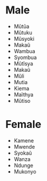 # Male
- Mũtũa
- Mũtuku
- Mũsyoki
- Makaũ
- Wambua
- Syombua
- Mũtĩsya
- Makaũ
- Mũli
- Mutia
- Kiema
- Maĩthya
- Mũtiso

# Female
- Kamene
- Mwende
- Syokaũ
- Wanza
- Ndunge
- Mukonyo



